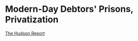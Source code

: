 # Modern-Day Debtors' Prisons, Privatization

[The Hudson Report](https://radiopublic.com/left-out-WzAymE/ep/s1!7a5f7)









